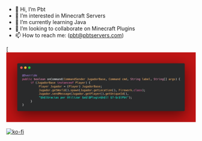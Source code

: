 - 👋 Hi, I’m Pbt
- 👀 I’m interested in Minecraft Servers
- 🌱 I’m currently learning Java
- 💞️ I’m looking to collaborate on Minecraft Plugins
- 📫 How to reach me: (pbt@pbtservers.com)

[![alt text](https://github.com/PbtServers/PbtServers/blob/main/PbtPlugin.png?raw=true)

[![ko-fi](https://ko-fi.com/img/githubbutton_sm.svg)](https://ko-fi.com/T6T2CB7E1)

<!---
PbtServers/PbtServers (This File can Change at any Moment)
--->
